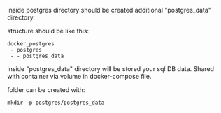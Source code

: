 inside postgres directory should be created additional "postgres_data" directory. 

structure should be like this:
```
docker_postgres
 - postgres
 - - postgres_data
```

inside "postgres_data" directory will be stored your sql DB data. Shared with container via volume in docker-compose file.

folder can be created with:
```
mkdir -p postgres/postgres_data
```